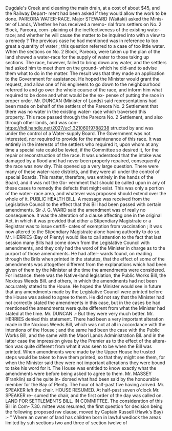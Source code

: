 Dugdale's Creek and cleaning the main drain, at a cost of about $45, and the Railway Depart- ment had been asked if they would allow the work to be done. PAREORA WATER-RACE. Major STEWARD (Waitaki) asked the Minis- ter of Lands, Whether he has received a memo- rial from settlers on No. 2 Block, Pareora, com- plaining of the ineffectiveness of the existing water-race; and whether he will cause the matter to be inquired into with a view to a remedy ? The previous case he had mentioned was in reference to too great a quantity of water ; this question referred to a case of too little water. When the sections on No. 2 Block, Pareora, were taken up the plan of the land showed a water-race for the supply of water to those taking up sections. The race, however, failed to bring down any water, and the settlers had asked him to meet them on the ground- which he did-and to advise them what to do in the matter. The result was that they made an application to the Government for assistance. He hoped the Minister would grant the request, and allow one of his engineers to go down to the neighbourhood referred to and go over the whole course of the race, and inform him what required to be done and what would be the ex- pense of putting the race in proper order. Mr. DUNCAN (Minister of Lands) said representations had been made on behalf of the settlers of the Pareora No. 2 Settlement that there was no water in the existing water- race which traversed this property. This race passed through the Pareora No. 2 Settlement, and also through other lands, and was con- https://hdl.handle.net/2027/uc1.32106019788238 structed by and was under the control of a Water-supply Board. The Government was not interested, nor required to provide for the maintenance of this race. It was entirely in the interests of the settlers who required it, upon whom at any time a special rate could be levied, if the Committee so desired it, for the repair or reconstruction of the race. It was understood that the intake was damaged by a flood and had never been properly repaired, consequently the race was now dry. This opened up a very large question. There were many of these water-race districts, and they were all under the control of special Boards. This matter, therefore, was entirely in the hands of the Board, and it was not the Go- vernment that should be called upon in any of these cases to remedy the defects that might exist. This was only a portion of the water- race area, and whatever was proposed should extend over the whole of it. PUBLIC HEALTH BILL. A message was received from the Legislative Council to the effect that this Bill had been passed with certain amendments. Sir J. G. WARD said the amendment was of really no consequence. It was the alteration of a clause affecting one in the original Act, in which it was provided that either a Stipendiary Magistrate or a Registrar was to issue certifi- cates of exemption from vaccination ; it was now altered to the Stipendiary Magistrate alone having authority to do so. Mr. HERRIES (Bay of Plenty) would like to call attention to the fact that last session many Bills had come down from the Legislative Council with amendments, and they only had the word of the Minister in charge as to the purport of those amendments. He had after- wards found, on reading through the Brils when printed in the statutes, that the effect of some of the amendments was altogether different from the explanations which had been given of them by the Minister at the time the amendments were considered. For instance. there was the Native-land legislation, the Public Works Bill, the Noxious Weeds Bill. and others, in which the amendments had not been accurately stated to the House. He hoped the Minister would see in future that any amendments made by the Legislative Council were printed before the House was asked to agree to them. He did not say that the Minister had not correctly stated the amendments in this case, but in the cases be had mentioned the amendments were quite different from what the Minister had stated at the time. Mr. DUNCAN .- But they were very much better. Mr. HERRIES denied this statement. There had been a very important alteration made in the Noxious Weeds Bill, which was not at all in accordance with the intentions of the House ; and the same had been the case with the Public Works Bill, and the same with the Maori Lands Administration Bil. and in the latter case the impression givea by the Premier as to the effect of the altera- tion was quite different from what it was seen to be when the Bill was printed. When amendments were made by the Upper House he trusted steps would be taken to have them printed, so that they might see them, for when the Minister said they were not important alterations they were bound to take his word for it. The House was entitled to know exactly what the amendments were before being asked to agree to them. Mr. MASSEY (Franklin) said he quite in- dorsed what had been said by the honourable member for the Bay of Plenty. The hour of half-past five having arrived. Mr. SPEAKER left the chair. HOUSE RESUMED. At half-past seven o'clock Mr. SPEAKER re- sumed the chair, and the first order of the day was called on. LAND FOR SETTLEMENTS BILL. IN COMMITTEE. The consideration of this Bill in Com- 7.30. mittee was resumed, the first question for decision being the following proposed nw clause, moved by Captain Russell (Hawk's Bay) :- " Where an owner of land has children born in lawful wedlock the areas limited by suh sections two and three of section twelve of 